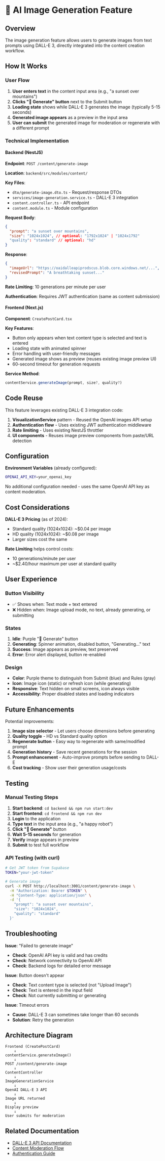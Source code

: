 # 🎨 AI Image Generation Feature

## Overview

The image generation feature allows users to generate images from text prompts using DALL-E 3, directly integrated into the content creation workflow.

## How It Works

### User Flow

1. **User enters text** in the content input area (e.g., "a sunset over mountains")
2. **Clicks "🎨 Generate" button** next to the Submit button
3. **Loading state** shows while DALL-E 3 generates the image (typically 5-15 seconds)
4. **Generated image appears** as a preview in the input area
5. **User can submit** the generated image for moderation or regenerate with a different prompt

### Technical Implementation

#### Backend (NestJS)

**Endpoint**: `POST /content/generate-image`

**Location**: `backend/src/modules/content/`

**Key Files**:

- `dto/generate-image.dto.ts` - Request/response DTOs
- `services/image-generation.service.ts` - DALL-E 3 integration
- `content.controller.ts` - API endpoint
- `content.module.ts` - Module configuration

**Request Body**:

```json
{
  "prompt": "a sunset over mountains",
  "size": "1024x1024", // optional: "1792x1024" | "1024x1792"
  "quality": "standard" // optional: "hd"
}
```

**Response**:

```json
{
  "imageUrl": "https://oaidalleapiprodscus.blob.core.windows.net/...",
  "revisedPrompt": "A breathtaking sunset..."
}
```

**Rate Limiting**: 10 generations per minute per user

**Authentication**: Requires JWT authentication (same as content submission)

#### Frontend (Next.js)

**Component**: `CreatePostCard.tsx`

**Key Features**:

- Button only appears when text content type is selected and text is entered
- Loading state with animated spinner
- Error handling with user-friendly messages
- Generated image shows as preview (reuses existing image preview UI)
- 60-second timeout for generation requests

**Service Method**:

```typescript
contentService.generateImage(prompt, size?, quality?)
```

## Code Reuse

This feature leverages existing DALL-E 3 integration code:

1. **VisualizationService** pattern - Reused the OpenAI images API setup
2. **Authentication flow** - Uses existing JWT authentication middleware
3. **Rate limiting** - Uses existing NestJS throttler
4. **UI components** - Reuses image preview components from paste/URL detection

## Configuration

**Environment Variables** (already configured):

```bash
OPENAI_API_KEY=your_openai_key
```

No additional configuration needed - uses the same OpenAI API key as content moderation.

## Cost Considerations

**DALL-E 3 Pricing** (as of 2024):

- Standard quality (1024x1024): ~$0.04 per image
- HD quality (1024x1024): ~$0.08 per image
- Larger sizes cost the same

**Rate Limiting** helps control costs:

- 10 generations/minute per user
- ~$2.40/hour maximum per user at standard quality

## User Experience

### Button Visibility

- ✅ Shows when: Text mode + text entered
- ❌ Hidden when: Image upload mode, no text, already generating, or submitting

### States

1. **Idle**: Purple "🎨 Generate" button
2. **Generating**: Spinner animation, disabled button, "Generating..." text
3. **Success**: Image appears as preview, text preserved
4. **Error**: Error alert displayed, button re-enabled

### Design

- **Color**: Purple theme to distinguish from Submit (blue) and Rules (gray)
- **Icon**: Image icon (static) or refresh icon (while generating)
- **Responsive**: Text hidden on small screens, icon always visible
- **Accessibility**: Proper disabled states and loading indicators

## Future Enhancements

Potential improvements:

1. **Image size selector** - Let users choose dimensions before generating
2. **Quality toggle** - HD vs Standard quality option
3. **Regenerate button** - Easy way to regenerate with same/modified prompt
4. **Generation history** - Save recent generations for the session
5. **Prompt enhancement** - Auto-improve prompts before sending to DALL-E
6. **Cost tracking** - Show user their generation usage/costs

## Testing

### Manual Testing Steps

1. **Start backend**: `cd backend && npm run start:dev`
2. **Start frontend**: `cd frontend && npm run dev`
3. **Login** to the application
4. **Type text** in the input area (e.g., "a happy robot")
5. **Click "🎨 Generate"** button
6. **Wait 5-15 seconds** for generation
7. **Verify** image appears in preview
8. **Submit** to test full workflow

### API Testing (with curl)

```bash
# Get JWT token from Supabase
TOKEN="your-jwt-token"

# Generate image
curl -X POST http://localhost:3001/content/generate-image \
  -H "Authorization: Bearer $TOKEN" \
  -H "Content-Type: application/json" \
  -d '{
    "prompt": "a sunset over mountains",
    "size": "1024x1024",
    "quality": "standard"
  }'
```

## Troubleshooting

**Issue**: "Failed to generate image"

- **Check**: OpenAI API key is valid and has credits
- **Check**: Network connectivity to OpenAI API
- **Check**: Backend logs for detailed error message

**Issue**: Button doesn't appear

- **Check**: Text content type is selected (not "Upload Image")
- **Check**: Text is entered in the input field
- **Check**: Not currently submitting or generating

**Issue**: Timeout errors

- **Cause**: DALL-E 3 can sometimes take longer than 60 seconds
- **Solution**: Retry the generation

## Architecture Diagram

```
Frontend (CreatePostCard)
    ↓
contentService.generateImage()
    ↓
POST /content/generate-image
    ↓
ContentController
    ↓
ImageGenerationService
    ↓
OpenAI DALL-E 3 API
    ↓
Image URL returned
    ↓
Display preview
    ↓
User submits for moderation
```

## Related Documentation

- [DALL-E 3 API Documentation](https://platform.openai.com/docs/guides/images)
- [Content Moderation Flow](./MODERATION_AGENT.md)
- [Authentication Guide](./authentication.md)
